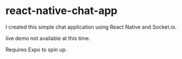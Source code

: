 # react-native-chat-app

I created this simple chat application using React Native and Socket.io. 

live demo not available at this time.

Requires Expo to spin up.
